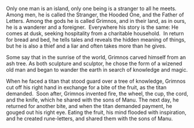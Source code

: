 Only one man is an island, only one being is a stranger to all he meets.  Among men, he is called the Stranger, the Hooded One, and the Father of Letters. Among the gods he is called Grimnos, and in their land, as in ours, he is a wanderer and a foreigner.  Everywhere his story is the same: He comes at dusk, seeking hospitality from a charitable household.  In return for bread and bed, he tells tales and reveals the hidden meaning of things, but he is also a thief and a liar and often takes more than he gives.

Some say that in the sunrise of the world, Grimnos carved himself from an ash tree. As both sculpture and sculptor, he chose the form of a wizened old man and began to wander the earth in search of knowledge and magic.

When he faced a titan that stood guard over a tree of knowledge, Grimnos cut off his right hand in exchange for a bite of the fruit, as the titan demanded.  Soon after, Grimnos invented fire, the wheel, the cup, the cord, and the knife, which he shared with the sons of Manu. The next day, he returned for another bite, and when the titan demanded payment, he gouged out his right eye. Eating the fruit, his mind flooded with inspiration, and he created rune-letters, and shared them with the sons of Manu. 